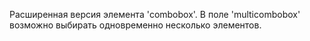 Расширенная версия элемента 'combobox'. В поле 'multicombobox' возможно выбирать одновременно несколько элементов. 